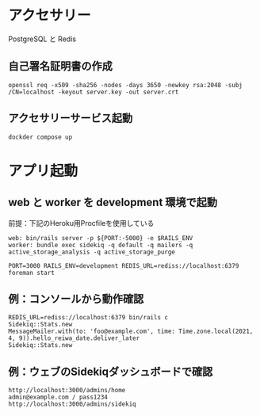 # アクセサリー
PostgreSQL と Redis

## 自己署名証明書の作成
```
openssl req -x509 -sha256 -nodes -days 3650 -newkey rsa:2048 -subj /CN=localhost -keyout server.key -out server.crt
```

## アクセサリーサービス起動
```
dockder compose up
```

# アプリ起動
## web と worker を development 環境で起動
前提：下記のHeroku用Procfileを使用している
```
web: bin/rails server -p ${PORT:-5000} -e $RAILS_ENV
worker: bundle exec sidekiq -q default -q mailers -q active_storage_analysis -q active_storage_purge
```

```
PORT=3000 RAILS_ENV=development REDIS_URL=rediss://localhost:6379 foreman start
```

## 例：コンソールから動作確認
```
REDIS_URL=rediss://localhost:6379 bin/rails c
Sidekiq::Stats.new
MessageMailer.with(to: 'foo@example.com', time: Time.zone.local(2021, 4, 9)).hello_reiwa_date.deliver_later
Sidekiq::Stats.new
```

## 例：ウェブのSidekiqダッシュボードで確認
```
http://localhost:3000/admins/home
admin@example.com / pass1234
http://localhost:3000/admins/sidekiq
```
